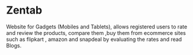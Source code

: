 # Zentab
Website for Gadgets (Mobiles and Tablets), allows registered users to rate and review the products, compare them ,buy them from ecommerce sites such as flipkart , amazon and snapdeal by evaluating the rates and read Blogs.
